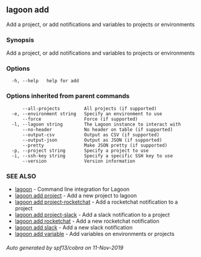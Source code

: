 ## lagoon add

Add a project, or add notifications and variables to projects or environments

### Synopsis

Add a project, or add notifications and variables to projects or environments

### Options

```
  -h, --help   help for add
```

### Options inherited from parent commands

```
      --all-projects         All projects (if supported)
  -e, --environment string   Specify an environment to use
      --force                Force (if supported)
  -l, --lagoon string        The Lagoon instance to interact with
      --no-header            No header on table (if supported)
      --output-csv           Output as CSV (if supported)
      --output-json          Output as JSON (if supported)
      --pretty               Make JSON pretty (if supported)
  -p, --project string       Specify a project to use
  -i, --ssh-key string       Specify a specific SSH key to use
      --version              Version information
```

### SEE ALSO

* [lagoon](lagoon.md)	 - Command line integration for Lagoon
* [lagoon add project](lagoon_add_project.md)	 - Add a new project to lagoon
* [lagoon add project-rocketchat](lagoon_add_project-rocketchat.md)	 - Add a rocketchat notification to a project
* [lagoon add project-slack](lagoon_add_project-slack.md)	 - Add a slack notification to a project
* [lagoon add rocketchat](lagoon_add_rocketchat.md)	 - Add a new rocketchat notification
* [lagoon add slack](lagoon_add_slack.md)	 - Add a new slack notification
* [lagoon add variable](lagoon_add_variable.md)	 - Add variables on environments or projects

###### Auto generated by spf13/cobra on 11-Nov-2019
